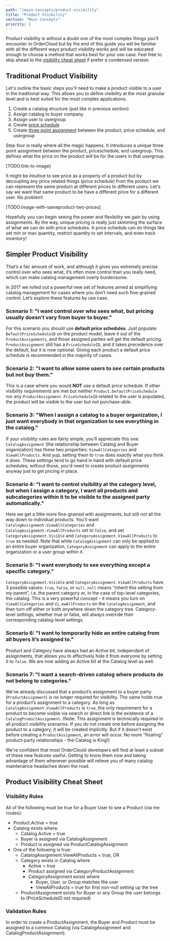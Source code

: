 ```yaml
---
path: "/main-concepts/product-visibility"
title: "Product Visibility"
section: "Main Concepts"
priority: 2
---
```


Product visibility is without a doubt one of the most complex things you'll encounter in OrderCloud but by the end of this guide you will be familiar with all the different ways product visibility works and will be educated enough to choose a method that works best for your use case. Feel free to skip ahead to the [visibility cheat sheet](#product-visibility-cheat-sheet) if prefer a condensed version.

## Traditional Product Visibility

Let's outline the basic steps you'll need to make a product visible to a user in the traditional way. This allows you to define visibility at the most granular level and is best suited for the most complex applications.

1. Create a catalog structure (just like in previous section)
2. Assign catalog to buyer company
3. Assign user to usergroup
4. Create [price schedule](TODO:link-to-api-reference)
5. Create [three point assignment](TODO:link-to-method) between the product, price schedule, and usergroup

Step four is really where all the magic happens. It introduces a unique three point assignment between the product, priceschedule, and usergroup. This defines what the price on the product will be for the users in that usergroup.

[TODO:link-to-image]

It might be intuitive to see price as a property of a product but by decoupling any price related things (price schedule) from the product we can represent the same product at different prices to different users. Let's say we want that same product to be have a different price for a different user. No problem!

[TODO:image-with-sameproduct-two-prices]

Hopefully you can begin seeing the power and flexibility we gain by using assignments. By the way, unique pricing is really just skimming the surface of what we can do with price schedules. A price schedule can do things like set min or max quantity, restrict quantity to set intervals, and even track inventory!

## Simpler Product Visibility

That’s a fair amount of work, and although it gives you extremely precise control over who sees what, it’s often more control than you really need, which can make catalog management overly burdensome.

In 2017 we rolled out a powerful new set of features aimed at simplifying catalog management for cases where you don’t need such fine-grained control. Let’s explore these features by use case.

### Scenario 1: "I want control over who sees what, but pricing usually doesn’t vary from buyer to buyer."

For this scenario you should use **default price schedules**. Just populate `DefaultPriceScheduleID` on the product model, leave it out of the `ProductAssignments`, and those assigned parties will get the default pricing. `ProductAssignment` still has a `PriceScheduleID`, and it takes precedence over the default, but it is now optional. Giving each product a default price schedule is recommended in the majority of cases.

### Scenario 2: "I want to allow some users to *see* certain products but not *buy* them."

This is a case where you would **NOT** use a default price schedule. If other visibility requirements are met but neither `Product.DefaultPriceSchedule` nor any `ProductAssignment.PriceScheduleID` related to the user is populated, the product will be visible to the user but not purchase-able.

### Scenario 3: "When I assign a catalog to a buyer organization, I just want everybody in that organization to see everything in the catalog."

If your visibility rules are fairly simple, you’ll appreciate this one. `CatalogAssignment` (the relationship between Catalog and Buyer organization) has these two properties: `ViewAllCategories` and `ViewAllProducts`. And yup, setting them to `true` does exactly what you think it does. These settings tend to go hand in hand with default price schedules; without those, you'd need to create product assignments anyway just to get pricing in place.

### Scenario 4: "I want to control visibility at the category level, but when I assign a category, I want all products and subcategories within it to be visible to the assigned party automatically."

Here we get a little more fine-grained with assignments, but still not all the way down to individual products. You’ll want `CatalogAssignment.ViewAllCategories` and `CatalogAssignment.ViewAllProducts` set to `false`, and set `CategoryAssignment.Visible` and `CategoryAssignment.ViewAllProducts` to `true` as needed. Note that while `CatalogAssignment` can only be applied to an entire buyer organization, `CategoryAssignment` can apply to the entire organization or a user group within it.

### Scenario 5: "I want everybody to see everything except a specific category."

`CategoryAssignment.Visible` and `CategoryAssignment.ViewAllProducts` have 3 possible values: `true`, `false`, or `null`. `null` means “inherit this setting from my parent”, i.e. the parent category or, in the case of top-level categories, the catalog. This is a very powerful concept - it means you turn on `ViewAllCategories` and `Vi.ewAllProducts` on the `CatalogAssignment`, and then turn off either or both anywhere down the category tree. Category-level settings, whether true or false, will always override their corresponding catalog-level settings.

### Scenario 6: "I want to temporarily hide an entire catalog from all buyers it’s assigned to."

Product and Category have always had an Active bit, independent of assignments, that allows you to effectively hide it from everyone by setting it to `false`. We are now adding an Active bit at the Catalog level as well.

### Scenario 7: "I want a search-driven catalog where products do not belong to categories."

We’ve already discussed that a product’s assignment to a buyer party (`ProductAssignment`) is no longer required for visibility. The same holds true for a product’s assignment to a category. As long as `CatalogAssignment.ViewAllProducts` is `true`, the only requirement for a product to become visible via search or direct link is the existence of a `CatalogProductAssignment`. (Note: This assignment is technically required in all product visibility scenarios. If you do not create one before assigning the product to a category, it will be created implicitly. But if it doesn’t exist before creating a `ProductAssignment`, an error will occur. No more "floating" product-party relationships - the Catalog is King!)

We're confident that most OrderClould developers will find at least a subset of these new features useful. Getting to know them now and taking advantage of them whenever possible will relieve you of many catalog maintenance headaches down the road.

## Product Visibility Cheat Sheet

### Visibility Rules

All of the following must be true for a Buyer User to see a Product (via me routes):

- Product.Active = true
- Catalog exists where:
    - Catalog.Active = true
    - Buyer is assigned via CatalogAssignment
    - Product is assigned via ProductCatalogAssignment
- One of the following is true:
    - CatalogAssignment.ViewAllProducts = true, OR
    - Category exists in Catalog where
        - Active = true
        - Product assigned via CategoryProductAssignment
        - CategoryAssignment exists where
            - Buyer, User, or Group matches the user
            - ViewAllProducts = true for first non-null setting up the tree
    - ProductAssignment exists for Buyer or any Group the user belongs to (PriceScheduleID not required)

### Validation Rules

In order to create a ProductAssignment, the Buyer and Product must be assigned to a common Catalog (via CatalogAssignment and CatalogProductAssignment).
